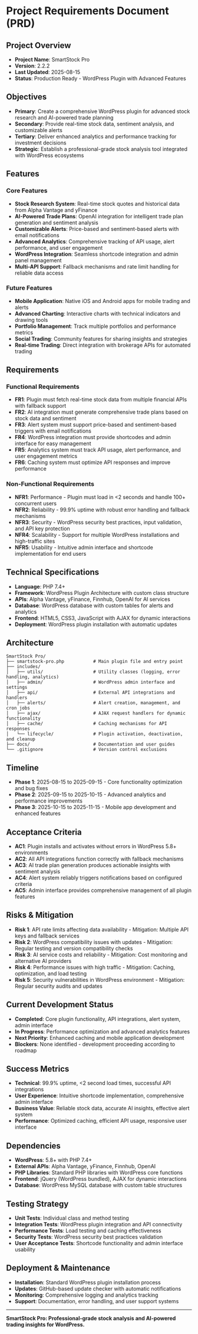 # Project Requirements Document (PRD)

## Project Overview
- **Project Name**: SmartStock Pro
- **Version**: 2.2.2
- **Last Updated**: 2025-08-15
- **Status**: Production Ready - WordPress Plugin with Advanced Features

## Objectives
- **Primary**: Create a comprehensive WordPress plugin for advanced stock research and AI-powered trade planning
- **Secondary**: Provide real-time stock data, sentiment analysis, and customizable alerts
- **Tertiary**: Deliver enhanced analytics and performance tracking for investment decisions
- **Strategic**: Establish a professional-grade stock analysis tool integrated with WordPress ecosystems

## Features

### Core Features
- **Stock Research System**: Real-time stock quotes and historical data from Alpha Vantage and yFinance
- **AI-Powered Trade Plans**: OpenAI integration for intelligent trade plan generation and sentiment analysis
- **Customizable Alerts**: Price-based and sentiment-based alerts with email notifications
- **Advanced Analytics**: Comprehensive tracking of API usage, alert performance, and user engagement
- **WordPress Integration**: Seamless shortcode integration and admin panel management
- **Multi-API Support**: Fallback mechanisms and rate limit handling for reliable data access

### Future Features
- **Mobile Application**: Native iOS and Android apps for mobile trading and alerts
- **Advanced Charting**: Interactive charts with technical indicators and drawing tools
- **Portfolio Management**: Track multiple portfolios and performance metrics
- **Social Trading**: Community features for sharing insights and strategies
- **Real-time Trading**: Direct integration with brokerage APIs for automated trading

## Requirements

### Functional Requirements
- **FR1**: Plugin must fetch real-time stock data from multiple financial APIs with fallback support
- **FR2**: AI integration must generate comprehensive trade plans based on stock data and sentiment
- **FR3**: Alert system must support price-based and sentiment-based triggers with email notifications
- **FR4**: WordPress integration must provide shortcodes and admin interface for easy management
- **FR5**: Analytics system must track API usage, alert performance, and user engagement metrics
- **FR6**: Caching system must optimize API responses and improve performance

### Non-Functional Requirements
- **NFR1**: Performance - Plugin must load in <2 seconds and handle 100+ concurrent users
- **NFR2**: Reliability - 99.9% uptime with robust error handling and fallback mechanisms
- **NFR3**: Security - WordPress security best practices, input validation, and API key protection
- **NFR4**: Scalability - Support for multiple WordPress installations and high-traffic sites
- **NFR5**: Usability - Intuitive admin interface and shortcode implementation for end users

## Technical Specifications
- **Language**: PHP 7.4+
- **Framework**: WordPress Plugin Architecture with custom class structure
- **APIs**: Alpha Vantage, yFinance, Finnhub, OpenAI for AI services
- **Database**: WordPress database with custom tables for alerts and analytics
- **Frontend**: HTML5, CSS3, JavaScript with AJAX for dynamic interactions
- **Deployment**: WordPress plugin installation with automatic updates

## Architecture
```
SmartStock Pro/
├── smartstock-pro.php           # Main plugin file and entry point
├── includes/
│   ├── utils/                   # Utility classes (logging, error handling, analytics)
│   ├── admin/                   # WordPress admin interface and settings
│   ├── api/                     # External API integrations and handlers
│   ├── alerts/                  # Alert creation, management, and cron jobs
│   ├── ajax/                    # AJAX request handlers for dynamic functionality
│   ├── cache/                   # Caching mechanisms for API responses
│   └── lifecycle/               # Plugin activation, deactivation, and cleanup
├── docs/                        # Documentation and user guides
└── .gitignore                   # Version control exclusions
```

## Timeline
- **Phase 1**: 2025-08-15 to 2025-09-15 - Core functionality optimization and bug fixes
- **Phase 2**: 2025-09-15 to 2025-10-15 - Advanced analytics and performance improvements
- **Phase 3**: 2025-10-15 to 2025-11-15 - Mobile app development and enhanced features

## Acceptance Criteria
- **AC1**: Plugin installs and activates without errors in WordPress 5.8+ environments
- **AC2**: All API integrations function correctly with fallback mechanisms
- **AC3**: AI trade plan generation produces actionable insights with sentiment analysis
- **AC4**: Alert system reliably triggers notifications based on configured criteria
- **AC5**: Admin interface provides comprehensive management of all plugin features

## Risks & Mitigation
- **Risk 1**: API rate limits affecting data availability - Mitigation: Multiple API keys and fallback services
- **Risk 2**: WordPress compatibility issues with updates - Mitigation: Regular testing and version compatibility checks
- **Risk 3**: AI service costs and reliability - Mitigation: Cost monitoring and alternative AI providers
- **Risk 4**: Performance issues with high traffic - Mitigation: Caching, optimization, and load testing
- **Risk 5**: Security vulnerabilities in WordPress environment - Mitigation: Regular security audits and updates

## Current Development Status
- **Completed**: Core plugin functionality, API integrations, alert system, admin interface
- **In Progress**: Performance optimization and advanced analytics features
- **Next Priority**: Enhanced caching and mobile application development
- **Blockers**: None identified - development proceeding according to roadmap

## Success Metrics
- **Technical**: 99.9% uptime, <2 second load times, successful API integrations
- **User Experience**: Intuitive shortcode implementation, comprehensive admin interface
- **Business Value**: Reliable stock data, accurate AI insights, effective alert system
- **Performance**: Optimized caching, efficient API usage, responsive user interface

## Dependencies
- **WordPress**: 5.8+ with PHP 7.4+
- **External APIs**: Alpha Vantage, yFinance, Finnhub, OpenAI
- **PHP Libraries**: Standard PHP libraries with WordPress core functions
- **Frontend**: jQuery (WordPress bundled), AJAX for dynamic interactions
- **Database**: WordPress MySQL database with custom table structures

## Testing Strategy
- **Unit Tests**: Individual class and method testing
- **Integration Tests**: WordPress plugin integration and API connectivity
- **Performance Tests**: Load testing and caching effectiveness
- **Security Tests**: WordPress security best practices validation
- **User Acceptance Tests**: Shortcode functionality and admin interface usability

## Deployment & Maintenance
- **Installation**: Standard WordPress plugin installation process
- **Updates**: GitHub-based update checker with automatic notifications
- **Monitoring**: Comprehensive logging and analytics tracking
- **Support**: Documentation, error handling, and user support systems

---
**SmartStock Pro: Professional-grade stock analysis and AI-powered trading insights for WordPress.**
